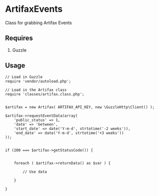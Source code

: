 # ArtifaxEvents
Class for grabbing Artifax Events

## Requires
1. Guzzle

## Usage

    // Load in Guzzle
    require 'vendor/autoload.php';

    // Load in the Artifax class
    require 'classes/artifax.class.php';


    $artifax = new Artifax( ARTIFAX_API_KEY, new \GuzzleHttp\Client() );

    $artifax->requestEventData(array(
        'public_status' => 1,
        'date' => 'between',
        'start_date' => date('Y-m-d', strtotime('-2 weeks')),
        'end_date' => date('Y-m-d', strtotime('+3 weeks'))
    ));


    if (200 === $artifax->getStatusCode()) {


        foreach ( $artifax->returnData() as $var ) {
    
            // Use data
    
        }
    
    }
